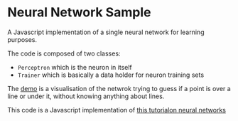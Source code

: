 # Neural Network Sample

A Javascript implementation of a single neural network for learning purposes.

The code is composed of two classes:

* `Perceptron` which is the neuron in itself
* `Trainer` which is basically a data holder for neuron training sets

The [demo](http://malharhak.github.io/Neural-Network-Sample/) is a visualisation of the netwrok trying to guess if a point is over a line or under it, without knowing anything about lines.

This code is a Javascript implementation of [this tutorialon neural networks](http://natureofcode.com/book/chapter-10-neural-networks/)